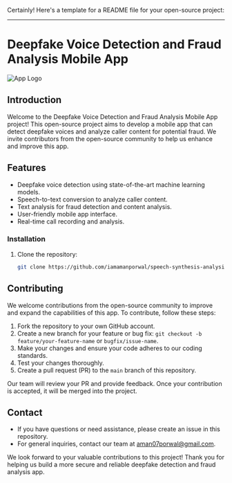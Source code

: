 Certainly! Here's a template for a README file for your open-source project:

---

# Deepfake Voice Detection and Fraud Analysis Mobile App

![App Logo](app_logo.png)

## Introduction

Welcome to the Deepfake Voice Detection and Fraud Analysis Mobile App project! This open-source project aims to develop a mobile app that can detect deepfake voices and analyze caller content for potential fraud. We invite contributors from the open-source community to help us enhance and improve this app.


## Features

- Deepfake voice detection using state-of-the-art machine learning models.
- Speech-to-text conversion to analyze caller content.
- Text analysis for fraud detection and content analysis.
- User-friendly mobile app interface.
- Real-time call recording and analysis.

### Installation

1. Clone the repository:

   ```bash
   git clone https://github.com/iamamanporwal/speech-synthesis-analysis.git
   ```
   
## Contributing

We welcome contributions from the open-source community to improve and expand the capabilities of this app. To contribute, follow these steps:

1. Fork the repository to your own GitHub account.
2. Create a new branch for your feature or bug fix: `git checkout -b feature/your-feature-name` or `bugfix/issue-name`.
3. Make your changes and ensure your code adheres to our coding standards.
4. Test your changes thoroughly.
5. Create a pull request (PR) to the `main` branch of this repository.

Our team will review your PR and provide feedback. Once your contribution is accepted, it will be merged into the project.

## Contact

- If you have questions or need assistance, please create an issue in this repository.
- For general inquiries, contact our team at aman07porwal@gmail.com.

We look forward to your valuable contributions to this project! Thank you for helping us build a more secure and reliable deepfake detection and fraud analysis app.
